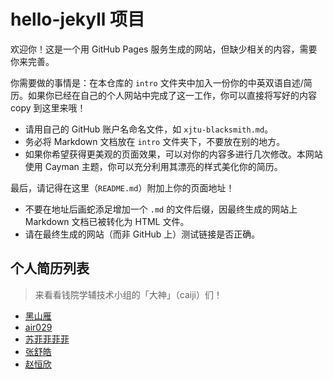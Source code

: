 # hello-jekyll 项目
欢迎你！这是一个用 GitHub Pages 服务生成的网站，但缺少相关的内容，需要你来完善。

你需要做的事情是：在本仓库的 `intro` 文件夹中加入一份你的中英双语自述/简历。如果你已经在自己的个人网站中完成了这一工作，你可以直接将写好的内容 copy 到这里来哦！

- 请用自己的 GitHub 账户名命名文件，如 `xjtu-blacksmith.md`。
- 务必将 Markdown 文档放在 `intro` 文件夹下，不要放在别的地方。
- 如果你希望获得更美观的页面效果，可以对你的内容多进行几次修改。本网站使用 Cayman 主题，你可以充分利用其漂亮的样式美化你的简历。

最后，请记得在这里（`README.md`）附加上你的页面地址！

- 不要在地址后画蛇添足增加一个 `.md` 的文件后缀，因最终生成的网站上 Markdown 文档已被转化为 HTML 文件。
- 请在最终生成的网站（而非 GitHub 上）测试链接是否正确。

## 个人简历列表
> 来看看钱院学辅技术小组的「大神」（caiji）们！

- [黑山雁](intro/xjtu-blacksmith)
- [air029](intro/air029)
- [苏菲菲菲菲](intro/edmundwsy)  
- [张舒皓](intro/zshmike314)
- [赵恒欣](intro/HesseZhao.md)
